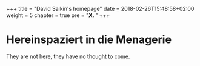 +++
title = "David Salkin's homepage"
date = 2018-02-26T15:48:58+02:00
weight = 5
chapter = true
pre = "<b>X. </b>"
+++

# Hereinspaziert in die Menagerie

They are not here, they have no thought to come.
